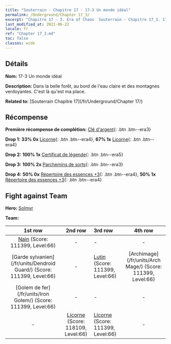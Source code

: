 ```yaml
---
title: "Souterrain - Chapitre 17 - 17-3 Un monde idéal"
permalink: /Underground/Chapter 17_3/
excerpt: "Chapitre 17 - 3. Era of Chaos  Souterrain - Chapitre 17_3. 17-3 Un monde idéal"
last_modified_at: 2021-06-22
locale: fr
ref: "Chapter 17_3.md"
toc: false
classes: wide
---
```


## Détails

 **Nom:** 17-3 Un monde idéal

 **Description:** Dans la belle forêt, au bord de l'eau claire et des montagnes verdoyantes. C'est là qu'est ma place.

 **Related to:** [Souterrain Chapitre 17](/fr/Underground/Chapter 17/)

## Récompense

 **Première récompense de complétion:** [Clé d'argent](/ItemsFR/con_693/){: .btn .btn--era3}

 **Drop 1:** **33% 0x** [Licorne](/ItemsFR/unt_204/){: .btn .btn--era4}, **67% 1x** [Licorne](/ItemsFR/unt_204/){: .btn .btn--era4}

 **Drop 2:** **100% 1x** [Certificat de légende](/ItemsFR/mat_67/){: .btn .btn--era5}

 **Drop 3:** **100% 2x** [Parchemins de sorts](/ItemsFR/con_694/){: .btn .btn--era3}

 **Drop 4:** **50% 0x** [Répertoire des essences +3](/ItemsFR/mat_60/){: .btn .btn--era4}, **50% 1x** [Répertoire des essences +3](/ItemsFR/mat_60/){: .btn .btn--era4}


## Fight against Team
 **Hero:** [Solmyr](/fr/heroes/Solmyr/)

 **Team:**


  | 1st row | 2nd row | 3rd row | 4th row |
  |:----:|:----:|:----|:----:|
  | [Nain](/fr/units/Dwarf/) (Score: 111399, Level:66)  | - | - | - |
  | [Garde sylvanien](/fr/units/Dendroid Guard/) (Score: 111399, Level:66)  | - | [Lutin](/fr/units/Gremlin/) (Score: 111399, Level:66)  | [Archimage](/fr/units/Arch Mage/) (Score: 111399, Level:66)  |
  | [Golem de fer](/fr/units/Iron Golem/) (Score: 111399, Level:66)  | - | - | - |
  | - | [Licorne](/fr/units/Unicorn/) (Score: 118109, Level:66)  | [Licorne](/fr/units/Unicorn/) (Score: 111399, Level:66)  | - |


